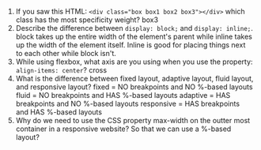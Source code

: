 <!-- Answers to the Self Study Questions go here -->

1. If you saw this HTML: `<div class="box box1 box2 box3"></div>` which class has the most specificity weight?
    box3
2. Describe the difference between `display: block;` and `display: inline;`.
    block takes up the entire width of the element's parent while inline takes up the width of the element itself. Inline is good for placing things next to each other while block isn't.
3. While using flexbox, what axis are you using when you use the property: `align-items: center`?
    cross
4. What is the difference between fixed layout, adaptive layout, fluid layout, and responsive layout?
    fixed = NO breakpoints and NO %-based layouts
    fluid = NO breakpoints and HAS %-based layouts
    adaptive = HAS breakpoints and NO %-based layouts
    responsive = HAS breakpoints and HAS %-based layouts
5. Why do we need to use the CSS property max-width on the outter most container in a responsive website?
    So that we can use a %-based layout?
